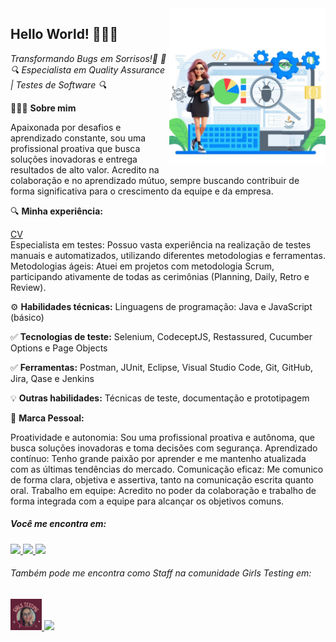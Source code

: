 <img align="right" src="https://github.com/Susana-Bergamo/Susana-Bergamo/blob/main/profile.pic.jpg" width="250"/>

## Hello World! 👩🏻‍💻
*Transformando Bugs em Sorrisos!🐞 🚀*
*🔍 Especialista em Quality Assurance | Testes de Software 🔍*


💁🏻‍♀️ **Sobre mim**

Apaixonada por desafios e aprendizado constante, sou uma profissional proativa que busca soluções inovadoras e entrega resultados de alto valor. Acredito na colaboração e no aprendizado mútuo, sempre buscando contribuir de forma significativa para o crescimento da equipe e da empresa.

🔍 **Minha experiência:**

  [CV](https://www.canva.com/design/DAF_274Vyew/bwVCUuu1Ca3bhOTWJ0O7-Q/view?utm_content=DAF_274Vyew&utm_campaign=designshare&utm_medium=link&utm_source=editor)  
 Especialista em testes: Possuo vasta experiência na realização de testes manuais e automatizados, utilizando diferentes metodologias e ferramentas.
 Metodologias ágeis: Atuei em projetos com metodologia Scrum, participando ativamente de todas as cerimônias (Planning, Daily, Retro e Review).

⚙ **Habilidades técnicas:** Linguagens de programação: Java e JavaScript (básico)

✅ **Tecnologias de teste:** Selenium, CodeceptJS, Restassured, Cucumber Options e Page Objects

✅ **Ferramentas:** Postman, JUnit, Eclipse, Visual Studio Code, Git, GitHub, Jira, Qase e Jenkins

💡 **Outras habilidades:** Técnicas de teste, documentação e prototipagem

🐞 **Marca Pessoal:**

  Proatividade e autonomia: Sou uma profissional proativa e autônoma, que busca soluções inovadoras e toma decisões com segurança.
  Aprendizado contínuo: Tenho grande paixão por aprender e me mantenho atualizada com as últimas tendências do mercado.
  Comunicação eficaz: Me comunico de forma clara, objetiva e assertiva, tanto na comunicação escrita quanto oral.
  Trabalho em equipe: Acredito no poder da colaboração e trabalho de forma integrada com a equipe para alcançar os objetivos comuns.

  ##### Você me encontra em:
  <a href="https://www.linkedin.com/in/susana-bergamo/">
    <img src="https://img.shields.io/badge/linkedin-%230077B5.svg?style=for-the-badge&logo=linkedin&logoColor=white" />
  </a>
   <a href="https://www.instagram.com/susana_bergamo/">
    <img src="https://img.shields.io/badge/Instagram-%23E4405F.svg?style=for-the-badge&logo=Instagram&logoColor=white" />
  </a>
 <a href="https://www.postman.com/susanabergamo">
    <img src="https://img.shields.io/badge/Postman-FF6C37?style=for-the-badge&logo=postman&logoColor=white" />
  </a>
  
###### Também pode me encontra como Staff na comunidade Girls Testing em:
<a href="https://www.instagram.com/girls.testing/">
   <img src="https://github.com/Susana-Bergamo/Susana-Bergamo/blob/main/Subcabe%C3%A7alho.jpg" width="50"/>
  </a>
 <a href="https://www.youtube.com/@GirlsTesting">
    <img src="https://img.shields.io/badge/YouTube-%23FF0000.svg?style=for-the-badge&logo=YouTube&logoColor=white" />
  </a>


